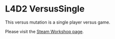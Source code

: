 L4D2 VersusSingle
==================

This versus mutation is a single player versus game.

Please visit the [Steam Workshop page](http://steamcommunity.com/sharedfiles/filedetails/?id=186808048).



